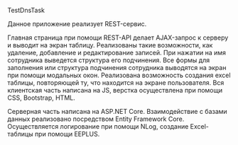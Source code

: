 TestDnsTask

Данное приложение реализует REST-сервис.

Главная страница при помощи REST-API делает AJAX-запрос к серверу и выводит на экран таблицу.
Реализованы такие возможности, как удаление, добавление и редактирование записей.
При нажатии на имя сотрудника выведется структура его подчинения.
Все формы для заполнения или структура подчинения сотрудника выводятся на экран при помощи модальных окон.
Реализована возможность создания excel таблицы, повторяющей ту, что находится на экране пользователя.
Вся клиентская часть написана на JS, верстка осуществлена при помощи CSS, Bootstrap, HTML.

Серверная часть написана на ASP.NET Core. Взаимодействие с базами данных реализовано посредством Entity Framework Core. 
Осуществляется логирование при помощи NLog, создание Excel-таблицы при помощи EEPLUS.



 
